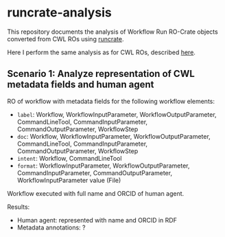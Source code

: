 # runcrate-analysis

This repository documents the analysis of Workflow Run RO-Crate objects converted from CWL ROs using [runcrate](https://github.com/ResearchObject/runcrate). 

Here I perform the same analysis as for CWL ROs, described [here](https://doi.org/10.5281/zenodo.7014948). 

## Scenario 1: Analyze representation of CWL metadata fields and human agent

RO of workflow with metadata fields for the following workflow elements:

- `label`: Workflow, WorkflowInputParameter, WorkflowOutputParameter, CommandLineTool, CommandInputParameter, CommandOutputParameter, WorkflowStep
- `doc`: Workflow, WorkflowInputParameter, WorkflowOutputParameter, CommandLineTool, CommandInputParameter, CommandOutputParameter, WorkflowStep
- `intent`: Workflow, CommandLineTool
- `format`: WorkflowInputParameter, WorkflowOutputParameter, CommandInputParameter, CommandOutputParameter, WorkflowInputParameter value (File)

Workflow executed with full name and ORCID of human agent.

Results:

- Human agent: represented with name and ORCID in RDF
- Metadata annotations: ?